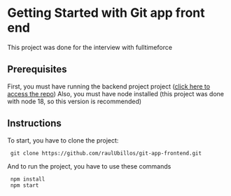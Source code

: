 # Getting Started with Git app front end

This project was done for the interview with fulltimeforce

## Prerequisites
First, you must have running the backend project project ([click here to access the repo](https://github.com/raulUbillos/git-app-backend))
Also, you must have node installed (this project was done with node 18, so this version is recommended)

## Instructions
To start, you have to clone the project:
```console
 git clone https://github.com/raulUbillos/git-app-frontend.git
```
And to run the project, you have to use these commands
```console
 npm install
 npm start
```